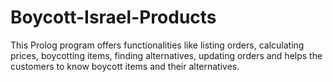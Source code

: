 # Boycott-Israel-Products
This Prolog program offers functionalities like listing orders, calculating prices, boycotting items, finding alternatives, updating orders and helps the customers to know boycott items and their alternatives.
